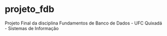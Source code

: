 # projeto_fdb
Projeto Final da disciplina Fundamentos de Banco de Dados - UFC Quixadá - Sistemas de Informação
